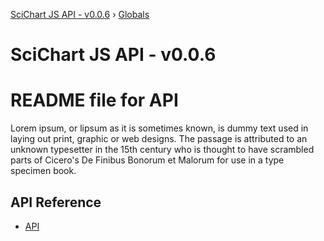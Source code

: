 [SciChart JS API - v0.0.6](README.md) › [Globals](globals.md)

# SciChart JS API - v0.0.6

# README file for API

Lorem ipsum, or lipsum as it is sometimes known, is dummy text used in laying out print, graphic or web designs. The passage is attributed to an unknown typesetter in the 15th century who is thought to have scrambled parts of Cicero's De Finibus Bonorum et Malorum for use in a type specimen book.

## API Reference

* [API](globals.md)
